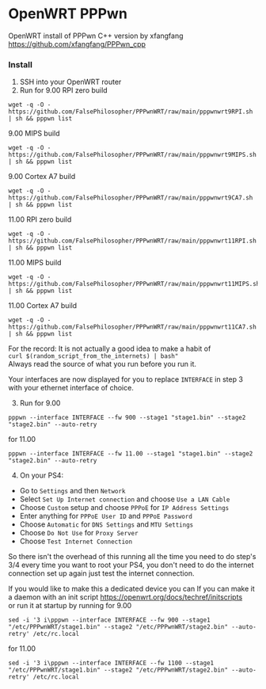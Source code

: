 # OpenWRT PPPwn

OpenWRT install of PPPwn C++ version by xfangfang https://github.com/xfangfang/PPPwn_cpp

### Install 
1. SSH into your OpenWRT router  
2. Run for 9.00 RPI zero build  
```
wget -q -O - https://github.com/FalsePhilosopher/PPPwnWRT/raw/main/pppwnwrt9RPI.sh | sh && pppwn list
```
9.00 MIPS build  
```
wget -q -O - https://github.com/FalsePhilosopher/PPPwnWRT/raw/main/pppwnwrt9MIPS.sh | sh && pppwn list
```
9.00 Cortex A7 build  
```
wget -q -O - https://github.com/FalsePhilosopher/PPPwnWRT/raw/main/pppwnwrt9CA7.sh | sh && pppwn list
```
11.00 RPI zero build  
```
wget -q -O - https://github.com/FalsePhilosopher/PPPwnWRT/raw/main/pppwnwrt11RPI.sh | sh && pppwn list
```
11.00 MIPS build  
```
wget -q -O - https://github.com/FalsePhilosopher/PPPwnWRT/raw/main/pppwnwrt11MIPS.sh | sh && pppwn list
```
11.00 Cortex A7 build  
```
wget -q -O - https://github.com/FalsePhilosopher/PPPwnWRT/raw/main/pppwnwrt11CA7.sh | sh && pppwn list
```  
For the record: It is not actually a good idea to make a habit of  
`curl $(random_script_from_the_internets) | bash"`  
Always read the source of what you run before you run it.

Your interfaces are now displayed for you to replace `INTERFACE` in step 3 with your ethernet interface of choice.

3. Run for 9.00
```
pppwn --interface INTERFACE --fw 900 --stage1 "stage1.bin" --stage2 "stage2.bin" --auto-retry
```
for 11.00
```
pppwn --interface INTERFACE --fw 11.00 --stage1 "stage1.bin" --stage2 "stage2.bin" --auto-retry
```
4. On your PS4:

- Go to `Settings` and then `Network`
- Select `Set Up Internet connection` and choose `Use a LAN Cable`
- Choose `Custom` setup and choose `PPPoE` for `IP Address Settings`
- Enter anything for `PPPoE User ID` and `PPPoE Password`
- Choose `Automatic` for `DNS Settings` and `MTU Settings`
- Choose `Do Not Use` for `Proxy Server`
- Choose `Test Internet Connection`

So there isn't the overhead of this running all the time you need to do step's 3/4 every time you want to root your PS4, you don't need to do the internet connection set up again just test the internet connection.

If you would like to make this a dedicated device you can If you can make it a daemon with an init script https://openwrt.org/docs/techref/initscripts  
or run it at startup by running for 9.00  
```
sed -i '3 i\pppwn --interface INTERFACE --fw 900 --stage1 "/etc/PPPwnWRT/stage1.bin" --stage2 "/etc/PPPwnWRT/stage2.bin" --auto-retry' /etc/rc.local
```
for 11.00
```
sed -i '3 i\pppwn --interface INTERFACE --fw 1100 --stage1 "/etc/PPPwnWRT/stage1.bin" --stage2 "/etc/PPPwnWRT/stage2.bin" --auto-retry' /etc/rc.local
```
